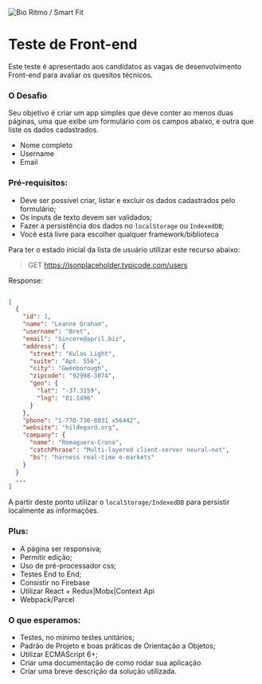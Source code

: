 ![Bio Ritmo / Smart Fit](https://avatars0.githubusercontent.com/u/131419?s=200&v=4)

# Teste de Front-end
Este teste é apresentado aos candidatos as vagas de desenvolvimento Front-end para avaliar os quesitos técnicos.

### O Desafio

Seu objetivo é criar um app simples que deve conter ao menos duas páginas, uma que exibe um formulário com os campos abaixo, e outra que liste os dados cadastrados.

* Nome completo
* Username
* Email

### Pré-requisitos: 
 - Deve ser possível criar, listar e excluir os dados cadastrados pelo formulário;
 - Os inputs de texto devem ser validados;
 - Fazer a persistência dos dados no `localStorage` ou `IndexedDB`;
 - Você está livre para escolher qualquer framework/biblioteca

Para ter o estado inicial da lista de usuário utilizar este recurso abaixo:

> GET https://jsonplaceholder.typicode.com/users	

Response:

```json

[
  {
    "id": 1,
    "name": "Leanne Graham",
    "username": "Bret",
    "email": "Sincere@april.biz",
    "address": {
      "street": "Kulas Light",
      "suite": "Apt. 556",
      "city": "Gwenborough",
      "zipcode": "92998-3874",
      "geo": {
        "lat": "-37.3159",
        "lng": "81.1496"
      }
    },
    "phone": "1-770-736-8031 x56442",
    "website": "hildegard.org",
    "company": {
      "name": "Romaguera-Crona",
      "catchPhrase": "Multi-layered client-server neural-net",
      "bs": "harness real-time e-markets"
    }
  }
  ...
]
```

A partir deste ponto utilizar o `localStorage/IndexedDB` para persistir localmente as informações.

### Plus:
 - A página ser responsiva;
 - Permitir edição;
 - Uso de pré-processador css;
 - Testes End to End;
 - Consistir no Firebase
 - Utilizar React + Redux|Mobx|Context Api
 - Webpack/Parcel

### O que esperamos:
 - Testes, no mínimo testes unitários;
 - Padrão de Projeto e boas práticas de Orientação a Objetos;
 - Utilizar ECMAScript 6+;
 - Criar uma documentação de como rodar sua aplicação 
 - Criar uma breve descrição da solução utilizada.
